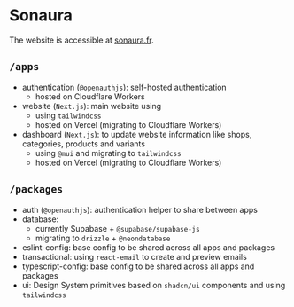 # Sonaura

The website is accessible at [sonaura.fr](https://sonaura.fr).

## `/apps`
- authentication (`@openauthjs`): self-hosted authentication
  - hosted on Cloudflare Workers
- website (`Next.js`): main website using
  - using `tailwindcss`
  - hosted on Vercel (migrating to Cloudflare Workers)
- dashboard (`Next.js`): to update website information like shops, categories, products and variants
  - using `@mui` and migrating to `tailwindcss` 
  - hosted on Vercel (migrating to Cloudflare Workers)

## `/packages`
- auth (`@openauthjs`): authentication helper to share between apps
- database: 
  - currently Supabase + `@supabase/supabase-js`
  - migrating to `drizzle` + `@neondatabase`
- eslint-config: base config to be shared across all apps and packages
- transactional: using `react-email` to create and preview emails
- typescript-config: base config to be shared across all apps and packages
- ui: Design System primitives based on `shadcn/ui` components and using `tailwindcss`
